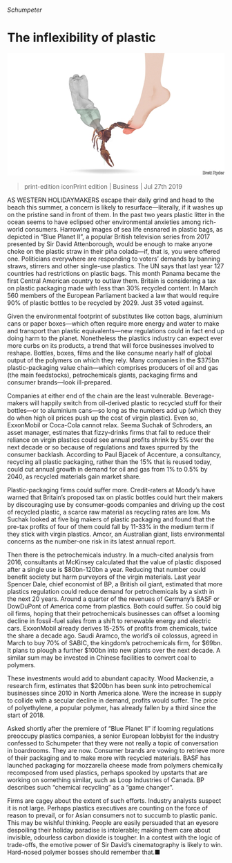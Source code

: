 ###### Schumpeter

# The inflexibility of plastic 

![image](images/20190727_WBD000_0.jpg) 

> print-edition iconPrint edition | Business | Jul 27th 2019 

AS WESTERN HOLIDAYMAKERS escape their daily grind and head to the beach this summer, a concern is likely to resurface—literally, if it washes up on the pristine sand in front of them. In the past two years plastic litter in the ocean seems to have eclipsed other environmental anxieties among rich-world consumers. Harrowing images of sea life ensnared in plastic bags, as depicted in “Blue Planet II”, a popular British television series from 2017 presented by Sir David Attenborough, would be enough to make anyone choke on the plastic straw in their piña colada—if, that is, you were offered one. Politicians everywhere are responding to voters’ demands by banning straws, stirrers and other single-use plastics. The UN says that last year 127 countries had restrictions on plastic bags. This month Panama became the first Central American country to outlaw them. Britain is considering a tax on plastic packaging made with less than 30% recycled content. In March 560 members of the European Parliament backed a law that would require 90% of plastic bottles to be recycled by 2029. Just 35 voted against. 

Given the environmental footprint of substitutes like cotton bags, aluminium cans or paper boxes—which often require more energy and water to make and transport than plastic equivalents—new regulations could in fact end up doing harm to the planet. Nonetheless the plastics industry can expect ever more curbs on its products, a trend that will force businesses involved to reshape. Bottles, boxes, films and the like consume nearly half of global output of the polymers on which they rely. Many companies in the $375bn plastic-packaging value chain—which comprises producers of oil and gas (the main feedstocks), petrochemicals giants, packaging firms and consumer brands—look ill-prepared. 

Companies at either end of the chain are the least vulnerable. Beverage-makers will happily switch from oil-derived plastic to recycled stuff for their bottles—or to aluminium cans—so long as the numbers add up (which they do when high oil prices push up the cost of virgin plastic). Even so, ExxonMobil or Coca-Cola cannot relax. Seema Suchak of Schroders, an asset manager, estimates that fizzy-drinks firms that fail to reduce their reliance on virgin plastics could see annual profits shrink by 5% over the next decade or so because of regulations and taxes spurred by the consumer backlash. According to Paul Bjacek of Accenture, a consultancy, recycling all plastic packaging, rather than the 15% that is reused today, could cut annual growth in demand for oil and gas from 1% to 0.5% by 2040, as recycled materials gain market share. 

Plastic-packaging firms could suffer more. Credit-raters at Moody’s have warned that Britain’s proposed tax on plastic bottles could hurt their makers by discouraging use by consumer-goods companies and driving up the cost of recycled plastic, a scarce raw material as recycling rates are low. Ms Suchak looked at five big makers of plastic packaging and found that the pre-tax profits of four of them could fall by 11-33% in the medium term if they stick with virgin plastics. Amcor, an Australian giant, lists environmental concerns as the number-one risk in its latest annual report. 

Then there is the petrochemicals industry. In a much-cited analysis from 2016, consultants at McKinsey calculated that the value of plastic disposed after a single use is $80bn-120bn a year. Reducing that number could benefit society but harm purveyors of the virgin materials. Last year Spencer Dale, chief economist of BP, a British oil giant, estimated that more plastics regulation could reduce demand for petrochemicals by a sixth in the next 20 years. Around a quarter of the revenues of Germany’s BASF or DowDuPont of America come from plastics. Both could suffer. So could big oil firms, hoping that their petrochemicals businesses can offset a looming decline in fossil-fuel sales from a shift to renewable energy and electric cars. ExxonMobil already derives 15-25% of profits from chemicals, twice the share a decade ago. Saudi Aramco, the world’s oil colossus, agreed in March to buy 70% of SABIC, the kingdom’s petrochemicals firm, for $69bn. It plans to plough a further $100bn into new plants over the next decade. A similar sum may be invested in Chinese facilities to convert coal to polymers. 

These investments would add to abundant capacity. Wood Mackenzie, a research firm, estimates that $200bn has been sunk into petrochemical businesses since 2010 in North America alone. Were the increase in supply to collide with a secular decline in demand, profits would suffer. The price of polyethylene, a popular polymer, has already fallen by a third since the start of 2018. 

Asked shortly after the premiere of “Blue Planet II” if looming regulations preoccupy plastics companies, a senior European lobbyist for the industry confessed to Schumpeter that they were not really a topic of conversation in boardrooms. They are now. Consumer brands are vowing to retrieve more of their packaging and to make more with recycled materials. BASF has launched packaging for mozzarella cheese made from polymers chemically recomposed from used plastics, perhaps spooked by upstarts that are working on something similar, such as Loop Industries of Canada. BP describes such “chemical recycling” as a “game changer”. 

Firms are cagey about the extent of such efforts. Industry analysts suspect it is not large. Perhaps plastics executives are counting on the force of reason to prevail, or for Asian consumers not to succumb to plastic panic. This may be wishful thinking. People are easily persuaded that an eyesore despoiling their holiday paradise is intolerable; making them care about invisible, odourless carbon dioxide is tougher. In a contest with the logic of trade-offs, the emotive power of Sir David’s cinematography is likely to win. Hard-nosed polymer bosses should remember that.■ 


